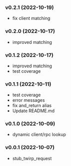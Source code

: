 ###  v0.2.1  (2022-10-19)
- fix client matching

###  v0.2.0  (2022-10-17)
- improved matching

###  v0.1.2  (2022-10-17)
- improved matching
- test coverage

###  v0.1.1  (2022-10-11)
- test coverage
- error messages
- fix and_return alias
- Update README.md

###  v0.1.0  (2022-10-09)
- dynamic client/rpc lookup

###  v0.0.1  (2022-10-07)
- stub_twirp_request


